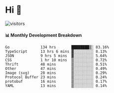# Hi 👋
 
![visitors](https://visitor-badge.glitch.me/badge?page_id=sorcererxw.sorcererx)

#### 📊 Monthly Development Breakdown

<!--START_SECTION:waka-->
```text
Go              134 hrs       ████████▒░ 83.16%
TypeScript      13 hrs 6 mins ▓░░░░░░░░░ 8.13%
JSON            9 hrs 5 mins  ▓░░░░░░░░░ 5.64%
CSS             1 hr 10 mins  ▒░░░░░░░░░ 0.72%
Thrift          48 mins       ▒░░░░░░░░░ 0.51%
Other           47 mins       ▒░░░░░░░░░ 0.49%
Image (svg)     28 mins       ▒░░░░░░░░░ 0.29%
Protocol Buffer 23 mins       ▒░░░░░░░░░ 0.24%
protobuf        16 mins       ▒░░░░░░░░░ 0.17%
YAML            13 mins       ▒░░░░░░░░░ 0.14%
```
<!--END_SECTION:waka-->
